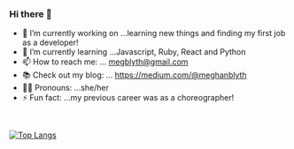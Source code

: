 ### Hi there 👋 

- 🔭 I’m currently working on ...learning new things and finding my first job as a developer! 
- 🌱 I’m currently learning ...Javascript, Ruby, React and Python
- 📫 How to reach me: ... megblyth@gmail.com
- 📚 Check out my blog: ... https://medium.com/@meghanblyth 
- 👱‍♀️ Pronouns: ...she/her
- ⚡ Fun fact: ...my previous career was as a choreographer! 

<br/>

[![Top Langs](https://github-readme-stats.vercel.app/api/top-langs/?username=meghanblyth&layout=compact&theme=radical)](https://github.com/meghanblyth/github-readme-stats)

